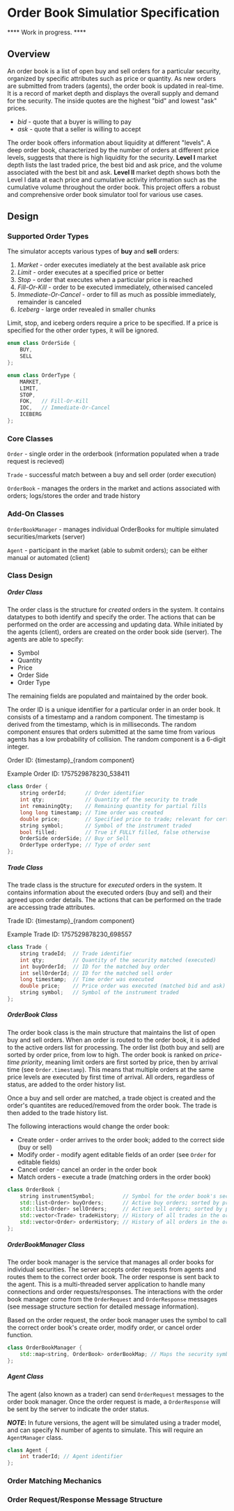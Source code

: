 # Order Book Simulatior Specification

**** Work in progress. ****

## Overview

An order book is a list of open buy and sell orders for a particular security, organized by specific attributes such as price or quantity. As new orders are submitted from traders (agents), the order book is updated in real-time. It is a record of market depth and displays the overall supply and demand for the security. The inside quotes are the highest "bid" and lowest "ask" prices.

* *bid* - quote that a buyer is willing to pay
* *ask* - quote that a seller is willing to accept

The order book offers information about liquidity at different "levels". A deep order book, characterized by the number of orders at different price levels, suggests that there is high liquidity for the security. **Level I** market depth lists the last traded price, the best bid and ask price, and the volume associated with the best bit and ask. **Level II** market depth shows both the Level I data at each price and cumulative activity information such as the cumulative volume throughout the order book. This project offers a robust and comprehensive order book simulator tool for various use cases.

## **Design**

### **Supported Order Types**

The simulator accepts various types of **buy** and **sell** orders:

1. *Market* - order executes imediately at the best available ask price
2. *Limit* - order executes at a specified price or better
3. *Stop* - order that executes when a particular price is reached
4. *Fill-Or-Kill* - order to be executed immediately, otherwised canceled
5. *Immediate-Or-Cancel* - order to fill as much as possible immediately, remainder is canceled
6. *Iceberg* - large order revealed in smaller chunks

Limit, stop, and iceberg orders require a price to be specified. If a price is specified for the other order types, it will be ignored.

```cpp
enum class OrderSide {
	BUY,
	SELL
};
```

```cpp
enum class OrderType {
	MARKET,
	LIMIT,
	STOP,
	FOK,   // Fill-Or-Kill
	IOC,   // Immediate-Or-Cancel
	ICEBERG
};
```

### **Core Classes**

`Order` - single order in the orderbook (information populated when a trade request is recieved)

`Trade` - successful match between a buy and sell order (order execution)

`OrderBook` - manages the orders in the market and actions associated with orders; logs/stores the order and trade history

### **Add-On Classes**

`OrderBookManager` - manages individual OrderBooks for multiple simulated securities/markets (server)

`Agent` - participant in the market (able to submit orders); can be either manual or automated (client)

### Class Design

##### Order Class

The order class is the structure for *created* orders in the system. It contains datatypes to both identify and specify the order. The actions that can be performed on the order are accessing and updating data. While initiated by the agents (client), orders are created on the order book side (server). The agents are able to specify:

* Symbol
* Quantity
* Price
* Order Side
* Order Type

The remaining fields are populated and maintained by the order book.

The order ID is a unique identifier for a particular order in an order book. It consists of a timestamp and a random component. The timestamp is derived from the timestamp, which is in milliseconds. The random component ensures that orders submitted at the same time from various agents has a low probability of collision. The random component is a 6-digit integer.

Order ID: {timestamp}_{random component}

Example Order ID: 1757529878230_538411

```cpp
class Order {
	string orderId;      // Order identifier
	int qty;             // Quantity of the security to trade
	int remainingQty;    // Remaining quantity for partial fills
	long long timestamp; // Time order was created
	double price;        // Specified price to trade; relevant for certian order types
	string symbol;       // Symbol of the instrument traded
	bool filled;         // True if FULLY filled, false otherwise
	OrderSide orderSide; // Buy or Sell
	OrderType orderType; // Type of order sent
};
```

##### Trade Class

The trade class is the structure for *executed* orders in the system. It contains information about the executed orders (buy and sell) and their agreed upon order details. The actions that can be performed on the trade are accessing trade attributes.

Trade ID: {timestamp}_{random component}

Example Trade ID: 1757529878230_698557

```cpp
class Trade {
	string tradeId;  // Trade identifier
	int qty;         // Quantity of the security matched (executed)
	int buyOrderId;  // ID for the matched buy order
	int sellOrderId; // ID for the matched sell order
	long timestamp;  // Time order was executed
	double price;    // Price order was executed (matched bid and ask)
	string symbol;   // Symbol of the instrument traded
};
```

##### OrderBook Class

The order book class is the main structure that maintains the list of open buy and sell orders. When an order is routed to the order book, it is added to the active orders list for processing. The order list (both buy and sell) are sorted by order price, from low to high. The order book is ranked on *price-time priority*, meaning limit orders are first sorted by price, then by arrival time (see `Order.timestamp`). This means that multiple orders at the same price levels are executed by first time of arrival. All orders, regardless of status, are added to the order history list.

Once a buy and sell order are matched, a trade object is created and the order's quantites are reduced/removed from the order book. The trade is then added to the trade history list.

The following interactions would change the order book:

* Create order - order arrives to the order book; added to the correct side (buy or sell)
* Modify order - modify agent editable fields of an order (see `Order` for editable fields)
* Cancel order - cancel an order in the order book
* Match orders - execute a trade (matching orders in the order book)

```cpp
class OrderBook {
	string instrumentSymbol;         // Symbol for the order book's security
	std::list<Order> buyOrders;      // Active buy orders; sorted by price, then by time
	std::list<Order> sellOrders;     // Active sell orders; sorted by price, then by time
	std::vector<Trade> tradeHistory; // History of all trades in the order book (matched orders)
	std::vector<Order> orderHistory; // History of all orders in the order book (all order arrivals)
};
```

##### OrderBookManager Class

The order book manager is the service that manages all order books for individual securities. The server accepts order requests from agents and routes them to the correct order book. The order response is sent back to the agent. This is a multi-threaded server application to handle many connections and order requests/responses. The interactions with the order book manager come from the `OrderRequest` and `OrderResponse` messages (see message structure section for detailed message information).

Based on the order request, the order book manager uses the symbol to call the correct order book's create order, modify order, or cancel order function.

```cpp
class OrderBookManager {
	std::map<string, OrderBook> orderBookMap; // Maps the security symbol to the corresponding order book
};
```

##### Agent Class

The agent (also known as a trader) can send `OrderRequest` messages to the order book manager. Once the order request is made, a `OrderResponse` will be sent by the server to indicate the order status.

***NOTE*:** In future versions, the agent will be simulated using a trader model, and can specify N number of agents to simulate. This will require an `AgentManager` class.

```cpp
class Agent {
	int traderId; // Agent identifier
};
```

### Order Matching Mechanics

### Order Request/Response Message Structure
